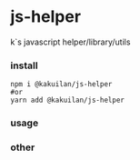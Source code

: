 # js-helper

k`s javascript helper/library/utils

### install

```shell
npm i @kakuilan/js-helper
#or
yarn add @kakuilan/js-helper
```

### usage

### other
